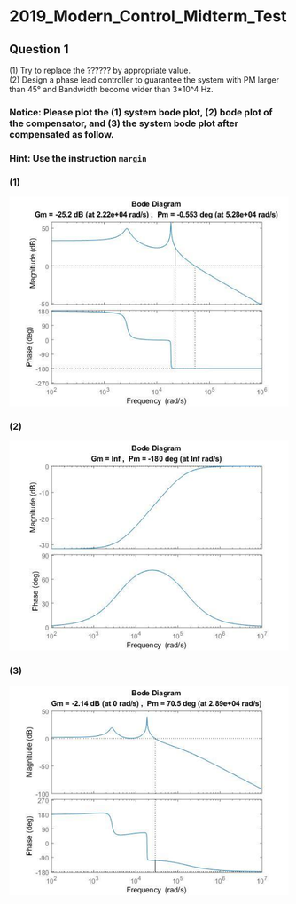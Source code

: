 # 2019_Modern_Control_Midterm_Test
## Question 1
 (1) Try to replace the ?????? by appropriate value.  
 (2) Design a phase lead controller to guarantee the system with PM larger than 45° and Bandwidth become wider than 3*10^4 Hz.

### Notice: Please plot the (1) system bode plot, (2) bode plot of the compensator, and (3) the system bode plot after compensated as follow.  
### Hint: Use the instruction ```margin```
### (1)  
![](https://github.com/Kai0522/2019_Modern_Control_Midterm_Test/blob/master/sample/Before.jpg) 

### (2)  
![](https://github.com/Kai0522/2019_Modern_Control_Midterm_Test/blob/master/sample/Phase_lead.jpg) 

### (3)  
![](https://github.com/Kai0522/2019_Modern_Control_Midterm_Test/blob/master/sample/After.jpg) 
